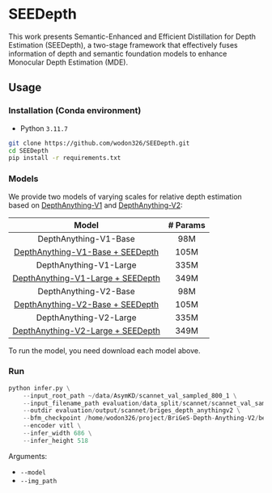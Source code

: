 # SEEDepth

This work presents Semantic-Enhanced and Efficient Distillation for Depth Estimation (SEEDepth), a two-stage framework that effectively fuses information of depth and semantic foundation models to enhance Monocular Depth Estimation (MDE).

## Usage

### Installation (Conda environment)

- Python `3.11.7`

```bash
git clone https://github.com/wodon326/SEEDepth.git
cd SEEDepth
pip install -r requirements.txt
```

### Models

We provide two models of varying scales for relative depth estimation based on [DepthAnything-V1](https://github.com/LiheYoung/Depth-Anything) and [DepthAnything-V2](https://github.com/DepthAnything/Depth-Anything-V2):

| Model | # Params |
| :---: | :---: |
| DepthAnything-V1-Base | 98M |
| [DepthAnything-V1-Base + SEEDepth](https://drive.google.com/uc?export=download&id=1uQFZF0n_93Kem27dOOngtWhBVaB9xTIy) | 105M |
| DepthAnything-V1-Large | 335M |
| [DepthAnything-V1-Large + SEEDepth](https://drive.google.com/uc?export=download&id=1aYSt1aqgXC54LqmcZPdN_fS2A7EY-NyK) | 349M |
| DepthAnything-V2-Base | 98M |
| [DepthAnything-V2-Base + SEEDepth](https://drive.google.com/uc?export=download&id=1x0VXkMDeeZEmD71_5qO3d7VwOagaVUCs) | 105M |
| DepthAnything-V2-Large | 335M |
| [DepthAnything-V2-Large + SEEDepth](https://drive.google.com/uc?export=download&id=1oAyGVpQAPUd4YUCyPBfJ3mtiwnmxDuWi) | 349M |

To run the model, you need download each model above.

### Run

```python
python infer.py \
    --input_root_path ~/data/AsymKD/scannet_val_sampled_800_1 \
    --input_filename_path evaluation/data_split/scannet/scannet_val_sampled_list_800_1.txt \
    --outdir evaluation/output/scannet/briges_depth_anythingv2 \
    --bfm_checkpoint /home/wodon326/project/BriGeS-Depth-Anything-V2/best_checkpoint/1209_3000_AsymKD_new_loss.pth \
    --encoder vitl \
    --infer_width 686 \
    --infer_height 518
```

Arguments:

- `--model`
- `--img_path`
